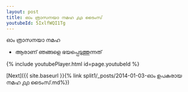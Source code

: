 ```yaml
---
layout: post
title: ഓം ത്രാസനയാ നമഹ ൧൧ ടൈംസ്
youtubeId: 5IxlfWQI1Tg
---
```

 
 
 ഓം ത്രാസനയാ നമഹ 
 
 -  ആരാണ് ഞങ്ങളെ ഭയപ്പെടുത്തുന്നത് 
 
  
 
  
 
 
 
 
 
 


{% include youtubePlayer.html id=page.youtubeId %}
 
[Next]({{ site.baseurl }}{% link  split1/_posts/2014-01-03-ഓം ഉപകരായ നമഹ ൧൧ ടൈംസ്.md%})
 
